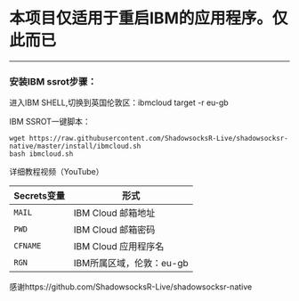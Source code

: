 
# 本项目仅适用于重启IBM的应用程序。仅此而已

-------------------------------------------------------------------------------
### 安装IBM ssrot步骤：

进入IBM SHELL,切换到英国伦敦区：ibmcloud target -r eu-gb

IBM SSROT一键脚本：
```
wget https://raw.githubusercontent.com/ShadowsocksR-Live/shadowsocksr-native/master/install/ibmcloud.sh
bash ibmcloud.sh
```

详细教程视频（YouTube）

   | Secrets变量 | 形式 |
  | --------------------- | ----------- |
  | `MAIL`       | IBM Cloud 邮箱地址 |
  | `PWD` | IBM Cloud 邮箱密码 |
  | `CFNAME` | IBM Cloud 应用程序名 |
  | `RGN` | IBM所属区域，伦敦：eu-gb |
 
感谢https://github.com/ShadowsocksR-Live/shadowsocksr-native

